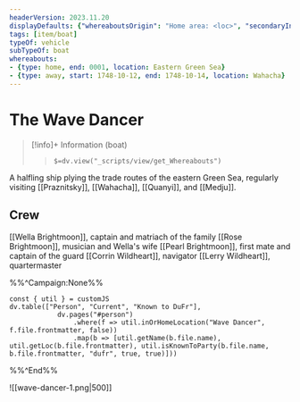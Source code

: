 ```yaml
---
headerVersion: 2023.11.20
displayDefaults: {"whereaboutsOrigin": "Home area: <loc>", "secondaryInfo": "(<rarity> <ancestry> <subtypeof>)"}
tags: [item/boat]
typeOf: vehicle
subTypeOf: boat
whereabouts: 
- {type: home, end: 0001, location: Eastern Green Sea}
- {type: away, start: 1748-10-12, end: 1748-10-14, location: Wahacha}
---
```

# The Wave Dancer
>[!info]+ Information
> (boat)
>> `$=dv.view("_scripts/view/get_Whereabouts")`

A halfling ship plying the trade routes of the eastern Green Sea, regularly visiting [[Praznitsky]], [[Wahacha]], [[Quanyi]], and [[Medju]].  
## Crew
[[Wella Brightmoon]], captain and matriach of the family
[[Rose Brightmoon]], musician and Wella's wife
[[Pearl Brightmoon]], first mate and captain of the guard
[[Corrin Wildheart]], navigator
[[Lerry Wildheart]], quartermaster

%%^Campaign:None%%
```dataviewjs
const { util } = customJS
dv.table(["Person", "Current", "Known to DuFr"], 
			dv.pages("#person")
				.where(f => util.inOrHomeLocation("Wave Dancer", f.file.frontmatter, false))
				.map(b => [util.getName(b.file.name), util.getLoc(b.file.frontmatter), util.isKnownToParty(b.file.name, b.file.frontmatter, "dufr", true, true)]))
```
%%^End%%

![[wave-dancer-1.png|500]]


